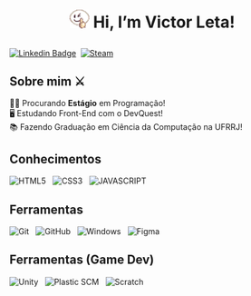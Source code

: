 <h1 align="center">
  
  <img src="img/Emote_no1.gif" alt="emote /no1 do ragnarok" width=35> Hi, I’m Victor Leta!

</h1>

[![Linkedin Badge](https://img.shields.io/badge/-Linkedin-blue?style=for-the-badge&logo=Linkedin&logoColor=white&color=blue&link=https://github.com/victorrlo)](https://www.linkedin.com/in/victor-leta)&nbsp;
 [![Steam](https://img.shields.io/badge/STEAM-white?logo=Steam&color=004880&style=for-the-badge&logoColor=white)](https://steamcommunity.com/id/victor-leta/)&nbsp;
<div align="flex-end">

## Sobre mim ⚔

👨‍💻 Procurando <b>Estágio</b> em Programação!<br>
🖥 Estudando Front-End com o DevQuest!<br>
📚 Fazendo Graduação em Ciência da Computação na UFRRJ!<br>

  

## Conhecimentos
![HTML5](https://img.shields.io/badge/HTML5-E34F26?style=for-the-badge&logo=html5&logoColor=white&color=E34F26) &nbsp;
![CSS3](https://img.shields.io/badge/CSS3-1572B6?style=for-the-badge&logo=css3&logoColor=white&color=1572B6) &nbsp;
![JAVASCRIPT](https://img.shields.io/badge/JavaScript-000000?style=for-the-badge&logo=javascript&logoColor=000000&color=F7DF1E) &nbsp;

## Ferramentas
![Git](https://img.shields.io/badge/-git-F05032?style=for-the-badge&logo=Git&logoColor=white) &nbsp;
![GitHub](https://img.shields.io/badge/github-23121011.svg?logo=github&logoColor=white&style=for-the-badge&color=73398D) &nbsp;
![Windows](https://img.shields.io/badge/Windows-white?style=for-the-badge&logo=windows&logoColor=white&color=00ADEF) &nbsp;
![Figma](https://img.shields.io/badge/Figma-F24E1E?style=for-the-badge&logo=figma&logoColor=white) &nbsp;

## Ferramentas (Game Dev)
![Unity](https://img.shields.io/badge/Unity-white?style=for-the-badge&logo=Unity&logoColor=white&color=black) &nbsp;
![Plastic SCM](https://img.shields.io/badge/PlasticSCM-F67909?style=for-the-badge&logo=unity&logoColor=white) &nbsp;
![Scratch](https://img.shields.io/badge/Scratch-e7a52b?style=for-the-badge&logo=scratch&logoColor=white) &nbsp;
<!---
victorrlo/victorrlo is a ✨ special ✨ repository because its `README.md` (this file) appears on your GitHub profile.
You can click the Preview link to take a look at your changes.
--->
